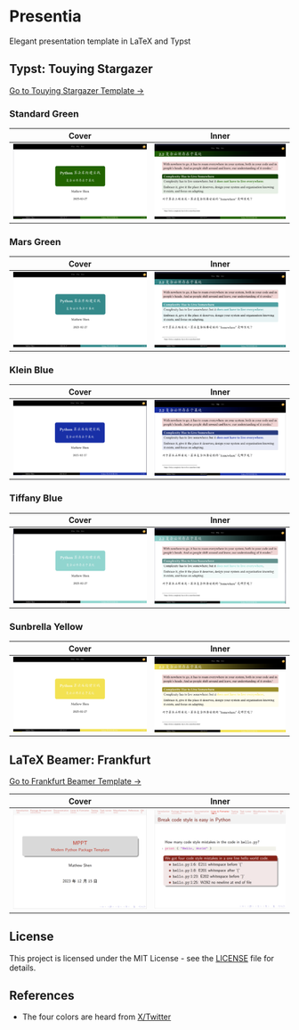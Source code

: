 # Presentia
Elegant presentation template in LaTeX and Typst

## Typst: Touying Stargazer
[Go to Touying Stargazer Template →](typst/touying-stargazer)

### Standard Green
| Cover | Inner |
|-------|-------|
| ![Standard Green Cover](screenshots/typst-touying/stargazer/standard_green_cover.png) | ![Standard Green Inner](screenshots/typst-touying/stargazer/standard_green_inner.png) |

### Mars Green
| Cover | Inner |
|-------|-------|
| ![Mars Green Cover](screenshots/typst-touying/stargazer/mars_green_cover.png) | ![Mars Green Inner](screenshots/typst-touying/stargazer/mars_green_inner.png) |

### Klein Blue
| Cover | Inner |
|-------|-------|
| ![Klein Blue Cover](screenshots/typst-touying/stargazer/klein_bleu_cover.png) | ![Klein Blue Inner](screenshots/typst-touying/stargazer/klein_bleu_inner.png) |

### Tiffany Blue
| Cover | Inner |
|-------|-------|
| ![Tiffany Blue Cover](screenshots/typst-touying/stargazer/tiffany_blue_cover.png) | ![Tiffany Blue Inner](screenshots/typst-touying/stargazer/tiffany_blue_inner.png) |

### Sunbrella Yellow
| Cover | Inner |
|-------|-------|
| ![Sunbrella Yellow Cover](screenshots/typst-touying/stargazer/sunbrella_yellow_cover.png) | ![Sunbrella Yellow Inner](screenshots/typst-touying/stargazer/sunbrella_yellow_inner.png) |

## LaTeX Beamer: Frankfurt
[Go to Frankfurt Beamer Template →](latex/beamer-frankfurt)

| Cover | Inner |
|-------|-------|
| ![Frankfurt Cover](screenshots/latex-beamer/frankfurt/cover.png) | ![Frankfurt Inner](screenshots/latex-beamer/frankfurt/inner.png) |

## License
This project is licensed under the MIT License - see the [LICENSE](LICENSE) file for details.


## References
- The four colors are heard from [X/Twitter](https://x.com/not_2b_or_2b/status/1894819126788358296)
